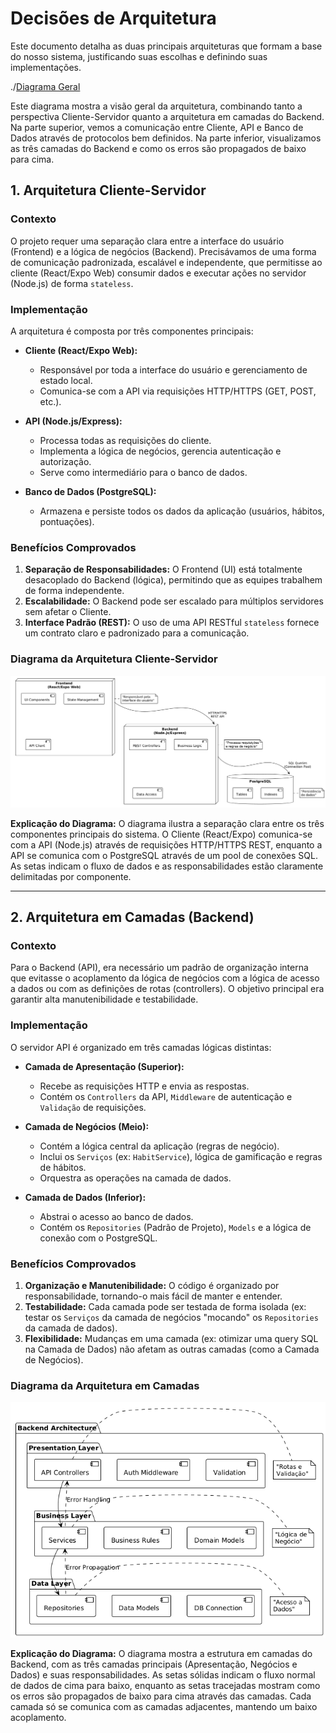# Decisões de Arquitetura

Este documento detalha as duas principais arquiteturas que formam a base do nosso sistema, justificando suas escolhas e definindo suas implementações.

./[Diagrama Geral](./diagarmaPrincipal.png)

Este diagrama mostra a visão geral da arquitetura, combinando tanto a perspectiva Cliente-Servidor quanto a arquitetura em camadas do Backend. Na parte superior, vemos a comunicação entre Cliente, API e Banco de Dados através de protocolos bem definidos. Na parte inferior, visualizamos as três camadas do Backend e como os erros são propagados de baixo para cima.

## 1. Arquitetura Cliente-Servidor

### Contexto
O projeto requer uma separação clara entre a interface do usuário (Frontend) e a lógica de negócios (Backend). Precisávamos de uma forma de comunicação padronizada, escalável e independente, que permitisse ao cliente (React/Expo Web) consumir dados e executar ações no servidor (Node.js) de forma `stateless`.

### Implementação
A arquitetura é composta por três componentes principais:

* **Cliente (React/Expo Web):**
    * Responsável por toda a interface do usuário e gerenciamento de estado local.
    * Comunica-se com a API via requisições HTTP/HTTPS (GET, POST, etc.).

* **API (Node.js/Express):**
    * Processa todas as requisições do cliente.
    * Implementa a lógica de negócios, gerencia autenticação e autorização.
    * Serve como intermediário para o banco de dados.

* **Banco de Dados (PostgreSQL):**
    * Armazena e persiste todos os dados da aplicação (usuários, hábitos, pontuações).

### Benefícios Comprovados
1.  **Separação de Responsabilidades:** O Frontend (UI) está totalmente desacoplado do Backend (lógica), permitindo que as equipes trabalhem de forma independente.
2.  **Escalabilidade:** O Backend pode ser escalado para múltiplos servidores sem afetar o Cliente.
3.  **Interface Padrão (REST):** O uso de uma API RESTful `stateless` fornece um contrato claro e padronizado para a comunicação.

### Diagrama da Arquitetura Cliente-Servidor
![Diagrama Cliente-Servidor](./diagramaA.png)

**Explicação do Diagrama:**
O diagrama ilustra a separação clara entre os três componentes principais do sistema. O Cliente (React/Expo) comunica-se com a API (Node.js) através de requisições HTTP/HTTPS REST, enquanto a API se comunica com o PostgreSQL através de um pool de conexões SQL. As setas indicam o fluxo de dados e as responsabilidades estão claramente delimitadas por componente.

---

## 2. Arquitetura em Camadas (Backend)

### Contexto
Para o Backend (API), era necessário um padrão de organização interna que evitasse o acoplamento da lógica de negócios com a lógica de acesso a dados ou com as definições de rotas (controllers). O objetivo principal era garantir alta manutenibilidade e testabilidade.

### Implementação
O servidor API é organizado em três camadas lógicas distintas:

* **Camada de Apresentação (Superior):**
    * Recebe as requisições HTTP e envia as respostas.
    * Contém os `Controllers` da API, `Middleware` de autenticação e `Validação` de requisições.

* **Camada de Negócios (Meio):**
    * Contém a lógica central da aplicação (regras de negócio).
    * Inclui os `Serviços` (ex: `HabitService`), lógica de gamificação e regras de hábitos.
    * Orquestra as operações na camada de dados.

* **Camada de Dados (Inferior):**
    * Abstrai o acesso ao banco de dados.
    * Contém os `Repositories` (Padrão de Projeto), `Models` e a lógica de conexão com o PostgreSQL.

### Benefícios Comprovados
1.  **Organização e Manutenibilidade:** O código é organizado por responsabilidade, tornando-o mais fácil de manter e entender.
2.  **Testabilidade:** Cada camada pode ser testada de forma isolada (ex: testar os `Serviços` da camada de negócios "mocando" os `Repositories` da camada de dados).
3.  **Flexibilidade:** Mudanças em uma camada (ex: otimizar uma query SQL na Camada de Dados) não afetam as outras camadas (como a Camada de Negócios).

### Diagrama da Arquitetura em Camadas
![Diagrama em Camadas](./diagramaB.png)

**Explicação do Diagrama:**
O diagrama mostra a estrutura em camadas do Backend, com as três camadas principais (Apresentação, Negócios e Dados) e suas responsabilidades. As setas sólidas indicam o fluxo normal de dados de cima para baixo, enquanto as setas tracejadas mostram como os erros são propagados de baixo para cima através das camadas. Cada camada só se comunica com as camadas adjacentes, mantendo um baixo acoplamento.